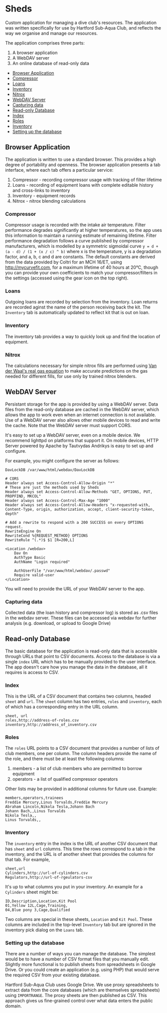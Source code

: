 # Sheds

Custom application for managing a dive club's resources. The application was
written specifically for use by Hartford Sub-Aqua Club, and reflects the way
we organise and manage our resources.

The application comprises three parts:
1. A browser application
2. A WebDAV server
3. An online database of read-only data

* [Browser Application](#Browser_Application)
 * [Compressor](#Browser_Application_Compressor)
 * [Loans](#Browser_Application_Loans)
 * [Inventory](#Browser_Application_Inventory)
 * [Nitrox](#Browser_Application_Nitrox)
* [WebDAV Server](#WebDAV_Server)
 * [Capturing data](#WebDAV_Server_Capturing_data)
* [Read-only Database](#Read_only_Database)
 * [Index](#Read_only_Database_Index)
 * [Roles](#Read_only_Database_Roles)
 * [Inventory](#Read_only_Database_Inventory)
 * [Setting up the database](#Read_only_Database_Setting_up_the_database)

<a name="Browser_Application"></a>
## Browser Application

The application is written to use a standard browser. This provides a
high degree of portability and openness. The browser application
presents a tab interface, where each tab offers a particular service:

1. Compressor - recording compressor usage with tracking of filter lifetime
2. Loans - recording of equipment loans with complete editable history and cross-links to inventory
3. Inventory - equipment records
4. Nitrox - nitrox blending calculations

<a name="Browser_Application_Compressor"></a>
### Compressor
Compressor usage is recorded with the intake air temperature. Filter
performance degrades significantly at higher temperatures, so the app
uses this information to maintain a running estimate of remaining
lifetime. Filter performance degradation follows a curve published by
compressor manufacturers, which is modelled by a symmetric sigmoidal
curve `y = d + (a - d) / (1 + (x / c) ^ b)` where x is the
temperature, y is a degradation factor, and a, b, c and d are
constants. The default constants are derived from the data provided by
Coltri for an MCH 16/ET, using http://mycurvefit.com, for a maximum lifetime of 40 hours at 20&deg;C, though you can
provide your own coefficients to match your compressor/filters in the settings (accessed using the gear icon on the
top right).

<a name="Browser_Application_Loans"></a>
### Loans
Outgoing loans are recorded by selection from the inventory. Loan returns
are recorded aginst the name of the person receiving back the kit. The
`Inventory` tab is automatically updated to reflect kit that is out on
loan.
<a name="Browser_Application_Inventory"></a>
### Inventory
The inventory tab provides a way to quickly look up and find the location of equipment.
<a name="Browser_Application_Nitrox"></a>
### Nitrox
The calculations necessary for simple nitrox fills are performed using
[Van der Waal's real gas equation](https://en.wikipedia.org/wiki/Van_der_Waals_equation) to make accurate predictions on the gas needed for different fills, for use only by trained nitrox blenders.
<a name="WebDAV_Server"></a>
## WebDAV Server
Persistant storage for the app is provided by using a WebDAV
server. Data files from the read-only database are cached in the
WebDAV server, which allows the app to work even when an internet
connection is not available. Use of a WebDAV server also allows other
mobile devices to read and write the cache. Note that the WebDAV server must support CORS.

It's easy to set up a WebDAV server, even on a mobile device. We
recommend lighttpd on platforms that support it. On mobile devices,
HTTP Server powered by Apache by Tautvydas Andrikys is easy to set up
and configure.

For example, you might configure the server as follows:
```
DavLockDB /var/www/html/webdav/DavLockDB

# CORS
Header always set Access-Control-Allow-Origin "*"
# These are just the methods used by Sheds
Header always set Access-Control-Allow-Methods "GET, OPTIONS, PUT, PROPFIND, MKCOL"
Header always set Access-Control-Max-Age "1000"
Header always set Access-Control-Allow-Headers "x-requested-with, Content-Type, origin, authorization, accept, client-security-token, depth"

# Add a rewrite to respond with a 200 SUCCESS on every OPTIONS request.
RewriteEngine On
RewriteCond %{REQUEST_METHOD} OPTIONS
RewriteRule ^(.*)$ $1 [R=200,L]

<Location /webdav>
	Dav On
	AuthType Basic
	AuthName "Login required"

	AuthUserFile "/var/www/html/webdav/.passwd"
	Require valid-user
</Location>
```

You will need to provide the URL of your WebDAV server to the app.
<a name="WebDAV_Server_Capturing_data"></a>
### Capturing data

Collected data (the loan history and compressor log) is stored as .csv
files in the webdav server. These files can be accessed via webdav for
further analysis (e.g. download, or upload to Google Drive)
<a name="Read_only_Database"></a>
## Read-only Database

The basic database for the application is read-only data that is
accessible through URLs that point to CSV documents. Access to the
database is via a single `index` URL which has to be manually provided
to the user interface. The app doesn't care how you manage the data in
the database, all it requires is access to CSV.
<a name="Read_only_Database_Index"></a>
### Index
This is the URL of a CSV document that contains two columns, headed
`sheet` and `url`. The `sheet` column has two entries, `roles` and
`inventory`, each of which has a corresponding entry in the URL
column.
```
sheet, url
roles,http://address-of-roles.csv
inventory,http://address_of_inventory.csv
```
<a name="Read_only_Roles"></a>
### Roles
The `roles` URL points to a CSV document that provides a number of
lists of club members, one per column. The column headers provide the name
of the role, and there must be at least the following columns:
1. members - a list of club members who are permitted to borrow equipment
2. operators - a list of qualified compressor operators

Other lists may be provided in additional columns for future use. Example:
```
members,operators,trainees
Freddie Mercury,Linus Torvalds,Freddie Mercury
Abraham Lincoln,Nikola Tesla,Johann Bach
Johann Bach,,Linus Torvalds
Nikola Tesla,,
Linus Torvalds,,
```

<a name="Read_only_Inventory"></a>
### Inventory
The `inventory` entry in the index is the URL of another CSV document that has
`sheet` and `url` columns. This time the rows correspond to a tab in
the inventory, and the URL is of another sheet that provides the
columns for that tab. For example,
```
sheet,url
Cylinders,http://url-of-cylinders.csv
Regulators,http://url-of-rgeulators-csv
```
It's up to what columns you put in your inventory. An example for a
`Cylinders` sheet might be:
```
ID,Description,Location,Kit Pool
01,Yellow 12L,Cage,Training,
04,Blue pony 3,Cage,Qualified
```
Two columns are special in these sheets, `Location` and `Kit
Pool`. These columns are included in the top-level `Inventory` tab but
are ignored in the inventory pick dialog on the `Loans` tab.
<a name="Read_only_Database_Setting_up_the_database"></a>
### Setting up the database
There are a number of ways you can manage the database. The simplest
would be to have a number of CSV format files that you manually
edit. Slightly more functional is to publish sheets from spreadsheets
in Google Drive. Or you could create an application (e.g. using PHP)
that would serve the required CSV from your existing database.

Hartford Sub-Aqua Club uses Google Drive. We use proxy spreadsheets to
extract data from the core databases (which are themselves spreadsheets)
using `IMPORTRANGE`. The proxy sheets are then published as CSV. This
approach gives us fine-grained control over what data enters the public
domain.
